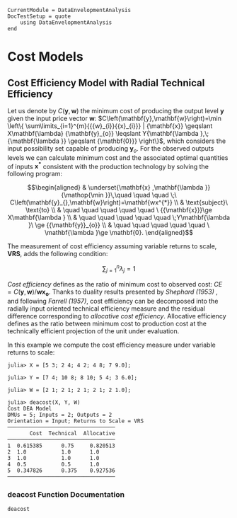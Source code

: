 ```@meta
CurrentModule = DataEnvelopmentAnalysis
DocTestSetup = quote
    using DataEnvelopmentAnalysis
end
```

# Cost Models

## Cost Efficiency Model with Radial Technical Efficiency

Let us denote by $C\left(\mathbf{y},\mathbf{w}\right)$ the minimum cost of producing the output level $\mathbf{y}$ given the input price vector $\mathbf{w}$: $C\left(\mathbf{y},\mathbf{w}\right)=\min \left\{ \sum\limits_{i=1}^{m}{{{w}_{i}}{{x}_{i}}} | {\mathbf{x}} \geqslant X\mathbf{\lambda} {\mathbf{y}_{o}} \leqslant Y{\mathbf{\lambda },\;{\mathbf{\lambda }} \geqslant {\mathbf{0}}} \right\}$, which considers the input possibility set capable of producing $\mathbf{y}_{o}$. For the observed outputs levels we can calculate minimum cost and the associated optimal quantities of inputs $\mathbf{x^{*}}$ consistent with the production technology by solving the following program:

```math
\begin{aligned}
 & \underset{\mathbf{x} ,\mathbf{\lambda }}{\mathop{\min }}\,\quad \quad \quad \;\ C\left(\mathbf{y}_{},\mathbf{w}\right)=\mathbf{wx^{*}}  \\ 
 & \text{subject}\ \text{to} \\ 
 & \quad \quad \quad \quad \quad \ {{\mathbf{x}}}\ge X\mathbf{\lambda } \\ 
 & \quad \quad \quad \quad \quad  \;Y\mathbf{\lambda }\ \ge {{\mathbf{y}}_{o}}  \\ 
 & \quad \quad \quad \quad \quad \ \mathbf{\lambda }\ge \mathbf{0}. 
\end{aligned}
```

The measurement of cost efficiency assuming variable returns to scale, **VRS**, adds the following condition:
```math
\sum\nolimits_{j=1}^{n}\lambda_j=1
```

*Cost efficiency* defines as the ratio of minimum cost to observed cost: $CE=C\left(\mathbf{y},\mathbf{w}\right)/\mathbf{wx_{o}}$. Thanks to duality results presented by *Shephard (1953)* , and following *Farrell (1957)*, cost efficiency can be decomposed into the radially input oriented technical efficiency measure and the residual difference corresponding to *allocative cost efficiency*. Allocative  efficiency defines as the ratio between minimum cost to production cost at the technically efficient projection of the unit under evaluation.

In this example we compute the cost efficiency measure under variable returns to scale:
```jldoctest 1
julia> X = [5 3; 2 4; 4 2; 4 8; 7 9.0];

julia> Y = [7 4; 10 8; 8 10; 5 4; 3 6.0];

julia> W = [2 1; 2 1; 2 1; 2 1; 2 1.0];

julia> deacost(X, Y, W)
Cost DEA Model 
DMUs = 5; Inputs = 2; Outputs = 2
Orientation = Input; Returns to Scale = VRS
──────────────────────────────────
       Cost  Technical  Allocative
──────────────────────────────────
1  0.615385      0.75     0.820513
2  1.0           1.0      1.0
3  1.0           1.0      1.0
4  0.5           0.5      1.0
5  0.347826      0.375    0.927536
──────────────────────────────────
```

### deacost Function Documentation

```@docs
deacost
```

